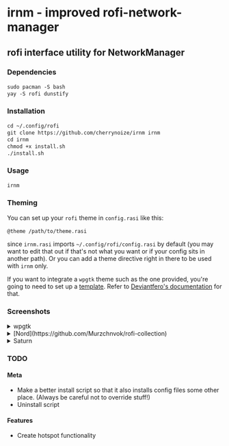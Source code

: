# irnm - improved rofi-network-manager
## rofi interface utility for NetworkManager

### Dependencies

```
sudo pacman -S bash
yay -S rofi dunstify
```

### Installation

```
cd ~/.config/rofi
git clone https://github.com/cherrynoize/irnm irnm
cd irnm
chmod +x install.sh
./install.sh
```

### Usage

```
irnm
```

### Theming

You can set up your `rofi` theme in `config.rasi` like this:

```
@theme /path/to/theme.rasi
```

since `irnm.rasi` imports `~/.config/rofi/config.rasi` by
default (you may want to edit that out if that's not what you
want or if your config sits in another path). Or you can add a
theme directive right in there to be used with `irnm` only.

If you want to integrate a `wpgtk` theme such as the one provided,
you're going to need to set up a [template](rofi.base). Refer to
[Deviantfero's documentation](https://github.com/deviantfero/wpgtk/wiki/Templates)
for that.

### Screenshots

<details>
# <summary>wpgtk</summary>
# [wpgtk](wpgtk.rasi)

![screenshot](screenshots/0.png "wpgtk theme")
![screenshot](screenshots/1.png "wpgtk theme")
![screenshot](screenshots/3.png "wpgtk theme")
![screenshot](screenshots/5.png "wpgtk theme")
</details>

<details>
# <summary>[Nord](https://github.com/Murzchnvok/rofi-collection)</summary>

![screenshot](screenshots/2.png "nord theme")
</details>

<details>
# <summary>Saturn</summary>

![screenshot](screenshots/4.png "saturn theme")
</details>

### TODO

#### Meta
- Make a better install script so that it also installs config
files some other place. (Always be careful not to override stuff!)
- Uninstall script

#### Features
- Create hotspot functionality
